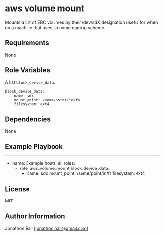 aws volume mount
=========

Mounts a list of EBC volumes by their /dev/sdX designation useful for when on 
a machine that uses an nvme naming scheme.

Requirements
------------

None

Role Variables
--------------

A list `block_device_data`.

    block_device_data:
      - name: sdx
        mount_point: /some/point/in/fs
        filesystem: ext4

Dependencies
------------

None

Example Playbook
----------------

---
- name: Example
  hosts: all
  roles:
    - role: aws_volume_mount
      block_device_data:
        - name: sdx
          mount_point: /some/point/in/fs
          filesystem: ext4

License
-------

MIT

Author Information
------------------

Jonathon Ball [jonathon.ball@gmail.com]